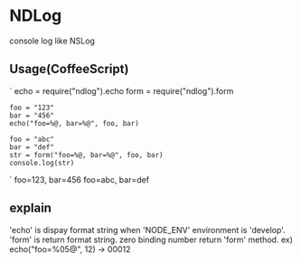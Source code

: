 # NDLog
console log like NSLog

## Usage(CoffeeScript)
`
    echo = require("ndlog").echo
    form = require("ndlog").form
    
    foo = "123"
    bar = "456"
    echo("foo=%@, bar=%@", foo, bar)
    
    foo = "abc"
    bar = "def"
    str = form("foo=%@, bar=%@", foo, bar)
    console.log(str)
`
foo=123, bar=456
foo=abc, bar=def

## explain
'echo' is dispay format string when 'NODE_ENV' environment is 'develop'.
'form' is return format string.
zero binding number return 'form' method.
ex)
echo("foo=%05@", 12) -> 00012

